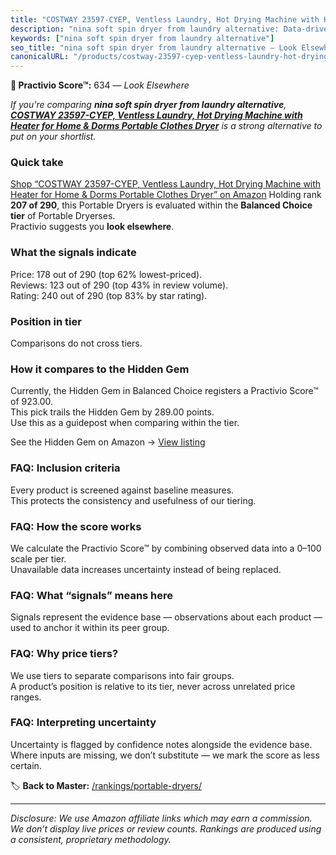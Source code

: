 ```yaml
---
title: "COSTWAY 23597-CYEP, Ventless Laundry, Hot Drying Machine with Heater for Home & Dorms Portable Clothes Dryer"
description: "nina soft spin dryer from laundry alternative: Data-driven ranking using the Practivio Score™. Positioned by quality, value, demand, findability, momentum."
keywords: ["nina soft spin dryer from laundry alternative"]
seo_title: "nina soft spin dryer from laundry alternative — Look Elsewhere (2025)"
canonicalURL: "/products/costway-23597-cyep-ventless-laundry-hot-drying-machine-with-heater-for-home-dorms-portable-clothes-dryer-B08B7YNGTP/"
---
```


**🚫 Practivio Score™:** 634 — _Look Elsewhere_


*If you're comparing **nina soft spin dryer from laundry alternative**, **[COSTWAY 23597-CYEP, Ventless Laundry, Hot Drying Machine with Heater for Home & Dorms Portable Clothes Dryer](https://www.amazon.com/dp/B08B7YNGTP?tag=practivio-20)** is a strong alternative to put on your shortlist.*
### Quick take
[Shop “COSTWAY 23597-CYEP, Ventless Laundry, Hot Drying Machine with Heater for Home & Dorms Portable Clothes Dryer” on Amazon](https://www.amazon.com/dp/B08B7YNGTP?tag=practivio-20)
Holding rank **207 of 290**, this Portable Dryers is evaluated within the **Balanced Choice tier** of Portable Dryerses.  
Practivio suggests you **look elsewhere**.

### What the signals indicate
Price: 178 out of 290 (top 62% lowest-priced).  
Reviews: 123 out of 290 (top 43% in review volume).  
Rating: 240 out of 290 (top 83% by star rating).  

### Position in tier
Comparisons do not cross tiers.

### How it compares to the Hidden Gem
Currently, the Hidden Gem in Balanced Choice registers a Practivio Score™ of 923.00.  
This pick trails the Hidden Gem by 289.00 points.  
Use this as a guidepost when comparing within the tier.  

See the Hidden Gem on Amazon → [View listing](https://www.amazon.com/dp/B00Q4X2FSM?tag=practivio-20)

### FAQ: Inclusion criteria
Every product is screened against baseline measures.  
This protects the consistency and usefulness of our tiering.

### FAQ: How the score works
We calculate the Practivio Score™ by combining observed data into a 0–100 scale per tier.  
Unavailable data increases uncertainty instead of being replaced.

### FAQ: What “signals” means here
Signals represent the evidence base — observations about each product — used to anchor it within its peer group.

### FAQ: Why price tiers?
We use tiers to separate comparisons into fair groups.  
A product’s position is relative to its tier, never across unrelated price ranges.

### FAQ: Interpreting uncertainty
Uncertainty is flagged by confidence notes alongside the evidence base.  
Where inputs are missing, we don’t substitute — we mark the score as less certain.


🏷️ **Back to Master:** [/rankings/portable-dryers/](/rankings/portable-dryers/)

---
_Disclosure: We use Amazon affiliate links which may earn a commission. We don’t display live prices or review counts. Rankings are produced using a consistent, proprietary methodology._
